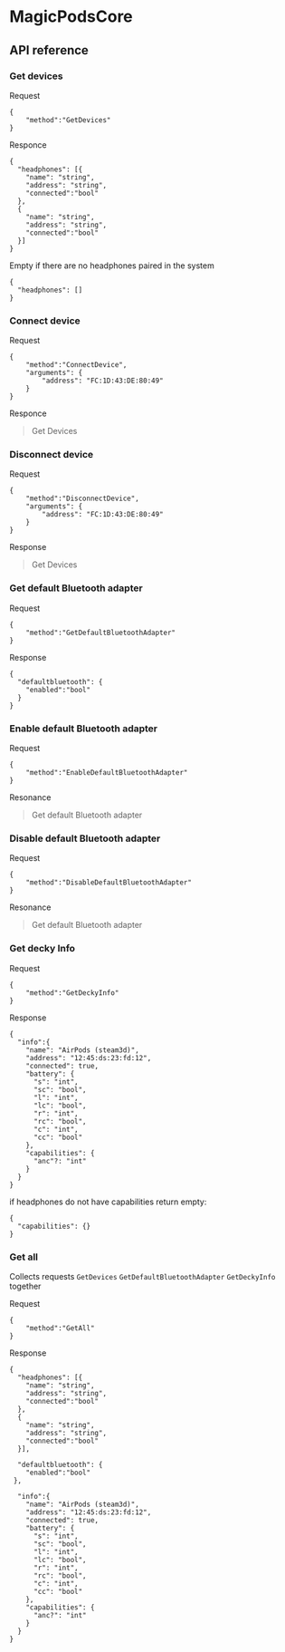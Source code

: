 # MagicPodsCore

## API reference

### Get devices

Request

```
{
    "method":"GetDevices"
}
```

Responce

```
{
  "headphones": [{
    "name": "string",
    "address": "string",
    "connected":"bool"
  },
  {
    "name": "string",
    "address": "string",
    "connected":"bool"
  }]
}
```

Empty if there are no headphones paired in the system

```
{
  "headphones": []
}
```

### Connect device

Request

```
{
    "method":"ConnectDevice",
    "arguments": {
        "address": "FC:1D:43:DE:80:49"
    }
}
```
Responce

> Get Devices

### Disconnect device

Request

```
{
    "method":"DisconnectDevice",
    "arguments": {
        "address": "FC:1D:43:DE:80:49"
    }
}
```

Response

> Get Devices

### Get default Bluetooth adapter

Request

```
{
    "method":"GetDefaultBluetoothAdapter"
}
```

Response

```
{
  "defaultbluetooth": {
    "enabled":"bool"
  }
}
```

### Enable default Bluetooth adapter

Request

```
{
    "method":"EnableDefaultBluetoothAdapter"
}
```

Resonance

> Get default Bluetooth adapter

### Disable default Bluetooth adapter

Request

```
{
    "method":"DisableDefaultBluetoothAdapter"
}
```

Resonance

> Get default Bluetooth adapter

### Get decky Info

Request

```
{
    "method":"GetDeckyInfo"
}
```

Response

```
{
  "info":{
    "name": "AirPods (steam3d)",
    "address": "12:45:ds:23:fd:12",
    "connected": true,
    "battery": {
      "s": "int",
      "sc": "bool",
      "l": "int",
      "lc": "bool",
      "r": "int",
      "rc": "bool",
      "c": "int",
      "cc": "bool"      
    },
    "capabilities": {
      "anc"?: "int"      
    } 
  }
}
```

if headphones do not have capabilities return empty:

```
{
  "capabilities": {}
}
```

### Get all

Collects requests `GetDevices` `GetDefaultBluetoothAdapter` `GetDeckyInfo` together

Request

```
{
    "method":"GetAll"
}
```


Response

```
{
  "headphones": [{
    "name": "string",
    "address": "string",
    "connected":"bool"
  },
  {
    "name": "string",
    "address": "string",
    "connected":"bool"
  }],
  
  "defaultbluetooth": {
    "enabled":"bool"
 },
  
  "info":{
    "name": "AirPods (steam3d)",
    "address": "12:45:ds:23:fd:12",
    "connected": true,
    "battery": {
      "s": "int",
      "sc": "bool",
      "l": "int",
      "lc": "bool",
      "r": "int",
      "rc": "bool",
      "c": "int",
      "cc": "bool"      
    },
    "capabilities": {
      "anc?": "int"      
    } 
  }
}
```
